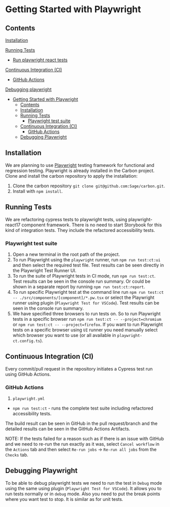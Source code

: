 # Getting Started with Playwright

## Contents

[Installation](#installation)

[Running Tests](#running-tests)

- [Run playwright react tests](#run-playwright-react-tests)

[Continuous Integration (CI)](#continuous-integration-ci)

- [GitHub Actions](#github-actions)

[Debugging playwright](#debugging-playwright)

- [Getting Started with Playwright](#getting-started-with-playwright)
  - [Contents](#contents)
  - [Installation](#installation)
  - [Running Tests](#running-tests)
    - [Playwright test suite](#playwright-test-suite)
  - [Continuous Integration (CI)](#continuous-integration-ci)
    - [GitHub Actions](#github-actions)
  - [Debugging Playwright](#debugging-playwright)

## Installation

We are planning to use [Playwright](https://playwright.dev) testing framework for functional and regression testing. Playwright is already installed in the Carbon project. Clone and install the carbon repository to apply the installation:

1. Clone the carbon repository `git clone git@github.com:Sage/carbon.git`.
2. Install with `npm install`.

## Running Tests

We are refactoring cypress tests to playwright tests, using playwright-react17 component framework. There is no need to start Storybook for this kind of integration tests. They include the refactored accessibility tests.

### Playwright test suite

1. Open a new terminal in the root path of the project.
2. To run Playwright using the `playwright` runner, run `npm run test:ct:ui` and then select the required test file. Test results can be seen directly in the Playwright Test Runner UI.
3. To run the suite of Playwright tests in CI mode, run `npm run test:ct`. Test results can be seen in the console run summary. Or could be shown in a separate report by running `npm run test:ct:report`.
4. To run specific Playwright test at the command line run `npm run test:ct -- ./src/components/[component]/*.pw.tsx` or select the Playwright runner using plugin (`Playwright Test for VSCode`). Test results can be seen in the console run summary.
5. We have specified three browsers to run tests on. So to run Playwright tests in a specific browser run `npm run test:ct -- --project=chromium` or `npm run test:ct -- --project=firefox`. If you want to run Playwright tests on a specific browser using `UI` runner you need manually select which browser you want to use (or all available in `playwright-ct.config.ts`).

## Continuous Integration (CI)

Every commit/pull request in the repository initiates a Cypress test run using GitHub Actions.

### GitHub Actions
1. `playwright.yml`
- `npm run test:ct` - runs the complete test suite including refactored accessibility tests.

The build result can be seen in GitHub in the pull request/branch and the detailed results can be seen in the GitHub Actions Artifacts.

NOTE: If the tests failed for a reason such as if there is an issue with GitHub and we need to re-run the run exactly as it was, select `Cancel workflow` in the `Actions` tab and then select `Re-run jobs` -> `Re-run all jobs` from the `Checks` tab.

## Debugging Playwright

To be able to debug playwright tests we need to run the test in `Debug` mode using the same using plugin (`Playwright Test for VSCode`). It allows you to run tests normally or in `debug` mode. Also you need to put the break points where you want test to stop. It is similar as for unit tests.